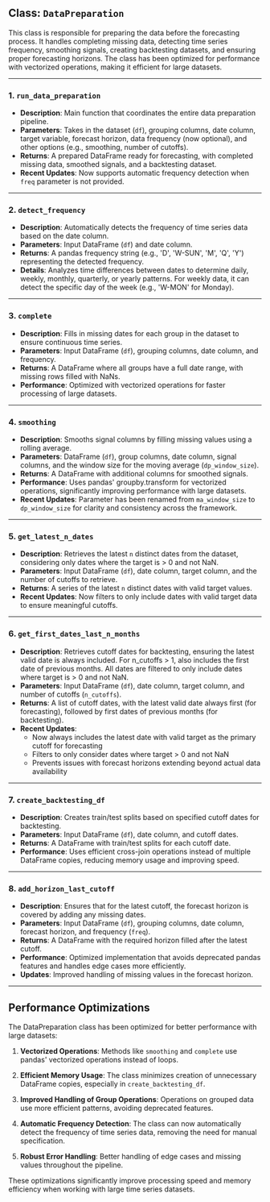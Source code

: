 ## Class: `DataPreparation`

This class is responsible for preparing the data before the forecasting process. It handles completing missing data, detecting time series frequency, smoothing signals, creating backtesting datasets, and ensuring proper forecasting horizons. The class has been optimized for performance with vectorized operations, making it efficient for large datasets.

---

### 1. `run_data_preparation`

- **Description**: Main function that coordinates the entire data preparation pipeline.
- **Parameters**: Takes in the dataset (`df`), grouping columns, date column, target variable, forecast horizon, data frequency (now optional), and other options (e.g., smoothing, number of cutoffs).
- **Returns**: A prepared DataFrame ready for forecasting, with completed missing data, smoothed signals, and a backtesting dataset.
- **Recent Updates**: Now supports automatic frequency detection when `freq` parameter is not provided.

---

### 2. `detect_frequency`

- **Description**: Automatically detects the frequency of time series data based on the date column.
- **Parameters**: Input DataFrame (`df`) and date column.
- **Returns**: A pandas frequency string (e.g., 'D', 'W-SUN', 'M', 'Q', 'Y') representing the detected frequency.
- **Details**: Analyzes time differences between dates to determine daily, weekly, monthly, quarterly, or yearly patterns. For weekly data, it can detect the specific day of the week (e.g., 'W-MON' for Monday).

---

### 3. `complete`

- **Description**: Fills in missing dates for each group in the dataset to ensure continuous time series.
- **Parameters**: Input DataFrame (`df`), grouping columns, date column, and frequency.
- **Returns**: A DataFrame where all groups have a full date range, with missing rows filled with NaNs.
- **Performance**: Optimized with vectorized operations for faster processing of large datasets.

---

### 4. `smoothing`

- **Description**: Smooths signal columns by filling missing values using a rolling average.
- **Parameters**: DataFrame (`df`), group columns, date column, signal columns, and the window size for the moving average (`dp_window_size`).
- **Returns**: A DataFrame with additional columns for smoothed signals.
- **Performance**: Uses pandas' groupby.transform for vectorized operations, significantly improving performance with large datasets.
- **Recent Updates**: Parameter has been renamed from `ma_window_size` to `dp_window_size` for clarity and consistency across the framework.

---

### 5. `get_latest_n_dates`

- **Description**: Retrieves the latest `n` distinct dates from the dataset, considering only dates where the target is > 0 and not NaN.
- **Parameters**: Input DataFrame (`df`), date column, target column, and the number of cutoffs to retrieve.
- **Returns**: A series of the latest `n` distinct dates with valid target values.
- **Recent Updates**: Now filters to only include dates with valid target data to ensure meaningful cutoffs.

---

### 6. `get_first_dates_last_n_months`

- **Description**: Retrieves cutoff dates for backtesting, ensuring the latest valid date is always included. For n_cutoffs > 1, also includes the first date of previous months. All dates are filtered to only include dates where target is > 0 and not NaN.
- **Parameters**: Input DataFrame (`df`), date column, target column, and number of cutoffs (`n_cutoffs`).
- **Returns**: A list of cutoff dates, with the latest valid date always first (for forecasting), followed by first dates of previous months (for backtesting).
- **Recent Updates**: 
  - Now always includes the latest date with valid target as the primary cutoff for forecasting
  - Filters to only consider dates where target > 0 and not NaN
  - Prevents issues with forecast horizons extending beyond actual data availability

---

### 7. `create_backtesting_df`

- **Description**: Creates train/test splits based on specified cutoff dates for backtesting.
- **Parameters**: Input DataFrame (`df`), date column, and cutoff dates.
- **Returns**: A DataFrame with train/test splits for each cutoff date.
- **Performance**: Uses efficient cross-join operations instead of multiple DataFrame copies, reducing memory usage and improving speed.

---

### 8. `add_horizon_last_cutoff`

- **Description**: Ensures that for the latest cutoff, the forecast horizon is covered by adding any missing dates.
- **Parameters**: Input DataFrame (`df`), grouping columns, date column, forecast horizon, and frequency (`freq`).
- **Returns**: A DataFrame with the required horizon filled after the latest cutoff.
- **Performance**: Optimized implementation that avoids deprecated pandas features and handles edge cases more efficiently.
- **Updates**: Improved handling of missing values in the forecast horizon.

---

## Performance Optimizations

The DataPreparation class has been optimized for better performance with large datasets:

1. **Vectorized Operations**: Methods like `smoothing` and `complete` use pandas' vectorized operations instead of loops.

2. **Efficient Memory Usage**: The class minimizes creation of unnecessary DataFrame copies, especially in `create_backtesting_df`.

3. **Improved Handling of Group Operations**: Operations on grouped data use more efficient patterns, avoiding deprecated features.

4. **Automatic Frequency Detection**: The class can now automatically detect the frequency of time series data, removing the need for manual specification.

5. **Robust Error Handling**: Better handling of edge cases and missing values throughout the pipeline.

These optimizations significantly improve processing speed and memory efficiency when working with large time series datasets.
